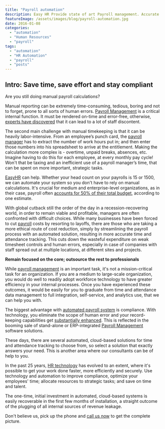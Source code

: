 ```yaml
---
title: "Payroll automation"
description: Easy HR Provide state of art Payroll management. Accurate and Fast Time attendance and payroll automation. Call us for a demo.
featureImage: /assets/images/blog/payroll-automation.jpg
date: 2016-01-08
categories: 
  - "automation"
  - "Human Resources"
  - "payroll"
tags: 
  - "automation"
  - "HR Automation"
  - "payroll"
  - "posts"
---
```


## **Intro: Save time, save effort and stay compliant**

Are you still doing manual payroll calculations?

Manual reporting can be extremely time-consuming, tedious, boring and not to forget, prone to all sorts of human errors. [Payroll Management](https://www.easyhrworld.com/features/payroll-software-india/) is a critical internal function. It must be rendered on-time and error-free, otherwise, [experts have discovered](http://chris21.com.au/payrollweek/payroll-efficiency-ebook.pdf) that it can lead to a lot of staff discontent.

The second main challenge with manual timekeeping is that it can be heavily labor-intensive. From an employee’s punch card, the [payroll manager](https://www.easyhrworld.com/features/payroll-management/) has to extract the number of work hours put in; and then enter those numbers into his spreadsheet to arrive at the entitlement. Making the calculation more complex is - overtime, unpaid breaks, absences, etc. Imagine having to do this for each employee, at every monthly pay cycle! Won't that be taxing and an inefficient use of a payroll manager’s time, that can be spent on more important, strategic tasks.

[EasyHR](https://www.easyhrworld.com/) can help. Whether your head count on your payrolls is 15 or 1500, we can automate your system so you don't have to rely on manual calculations. It's crucial for medium and enterprise-level organizations, as in their case, payroll often [accounts for 50% of their total budget](http://www.replicon.com/white-paper/roi-considerations-automated-time-and-attendance-tracking), according to one estimate.

With global cutback still the order of the day in a recession-recovering world, in order to remain viable and profitable, managers are often confronted with difficult choices. While many businesses have been forced to cut [payroll](https://www.easyhrworld.com/features/payroll-management/) costs by resorting to layoffs, there are those who are taking a more ethical route of cost reduction, simply by streamlining the payroll process with an automated solution, resulting in more accurate time and attendance tracking. This cuts down the wasteful expenditure on weak timesheet controls and human errors, especially in case of companies with staff spread out at multiple locations, at different sites and projects.

**Remain focused on the core; outsource the rest to professionals**

While [payroll management](https://www.easyhrworld.com/features/payroll-management/) is an important task, it's not a mission-critical task for an organization. If you are a medium to large-scale organization, you would do well to readily adopt workforce technology to have greater efficiency in your internal processes. Once you have experienced these outcomes, it would be easily for you to graduate from time and attendance data management to full integration, self-service, and analytics use, that we can help you with.

The biggest advantage with [automated payroll system](https://www.easyhrworld.com/features/payroll-management/) is compliance. With technology, you eliminate the scope of human error and your record-keeping capabilities get [substantially enhanced](http://blog.firstreference.com/payroll-calculations-go-automated-to-saved-time-stay-in-compliance/). This is reflected in the booming sale of stand-alone or ERP-integrated [Payroll Management](https://www.easyhrworld.com/features/payroll-software-india/) software solutions.

These days, there are several automated, cloud-based solutions for time and attendance tracking to choose from, so select a solution that exactly answers your need. This is another area where our consultants can be of help to you.

In the past 25 years, [HR technology](https://www.easyhrworld.com) has evolved to an extent, where it's possible to get your work done faster, more efficiently and securely. Use technology and automation to improve compliance, optimize your employees' time; allocate resources to strategic tasks; and save on time and talent.

The one-time, initial investment in automated, cloud-based systems is easily recoverable in the first few months of installation, a straight outcome of the plugging of all internal sources of revenue leakage.

Don't believe us, pick up the phone and [call us now](https://www.easyhrworld.com/demo/) to get the complete picture.
